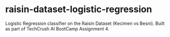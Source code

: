 # raisin-dataset-logistic-regression
Logistic Regression classifier on the Raisin Dataset (Kecimen vs Besni). Built as part of TechCrush AI BootCamp Assignment 4.
